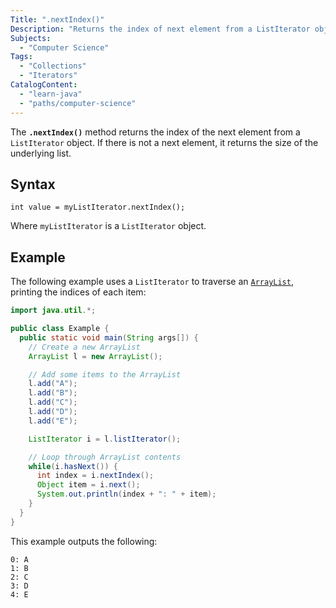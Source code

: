 ```yaml
---
Title: ".nextIndex()"
Description: "Returns the index of next element from a ListIterator object."
Subjects:
  - "Computer Science"
Tags:
  - "Collections"
  - "Iterators"
CatalogContent:
  - "learn-java"
  - "paths/computer-science"
---
```


The **`.nextIndex()`** method returns the index of the next element from a `ListIterator` object. If there is not a next element, it returns the size of the underlying list.

## Syntax

```pseudo
int value = myListIterator.nextIndex();
```

Where `myListIterator` is a `ListIterator` object.

## Example

The following example uses a `ListIterator` to traverse an [`ArrayList`](https://www.codecademy.com/resources/docs/java/array-list), printing the indices of each item:

```java
import java.util.*;

public class Example {
  public static void main(String args[]) {
    // Create a new ArrayList
    ArrayList l = new ArrayList();

    // Add some items to the ArrayList
    l.add("A");
    l.add("B");
    l.add("C");
    l.add("D");
    l.add("E");

    ListIterator i = l.listIterator();

    // Loop through ArrayList contents
    while(i.hasNext()) {
      int index = i.nextIndex();
      Object item = i.next();
      System.out.println(index + ": " + item);
    }
  }
}
```

This example outputs the following:

```shell
0: A
1: B
2: C
3: D
4: E
```
